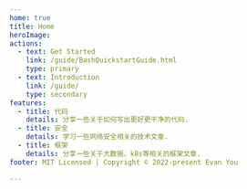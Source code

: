 ```yaml
---
home: true
title: Home
heroImage: 
actions:
  - text: Get Started
    link: /guide/BashQuickstartGuide.html
    type: primary
  - text: Introduction
    link: /guide/
    type: secondary
features:
  - title: 代码
    details: 分享一些关于如何写出更好更干净的代码.
  - title: 安全
    details: 学习一些网络安全相关的技术文章.
  - title: 框架
    details: 分享一些关于大数据、k8s等相关的框架文章.
footer: MIT Licensed | Copyright © 2022-present Evan You

---
```

